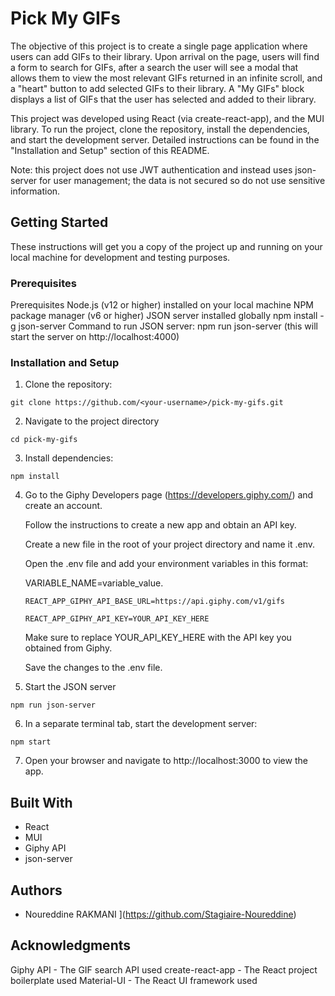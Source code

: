 # Pick My GIFs

The objective of this project is to create a single page application where users can add GIFs to their library. Upon arrival on the page, users will find a form to search for GIFs, after a search the user will see  a modal that allows them to view the most relevant GIFs returned in an infinite scroll, and a "heart" button to add selected GIFs to their library.
A "My GIFs" block displays a list of GIFs that the user has selected and added to their library.

This project was developed using React (via create-react-app), and the MUI library. To run the project, clone the repository, install the dependencies, and start the development server. Detailed instructions can be found in the "Installation and Setup" section of this README.

Note: this project does not use JWT authentication and instead uses json-server for user management; the data is not secured so do not use sensitive information.

## Getting Started

These instructions will get you a copy of the project up and running on your local machine for development and testing purposes.

### Prerequisites

Prerequisites
Node.js (v12 or higher) installed on your local machine
NPM package manager (v6 or higher)
JSON server installed globally npm install -g json-server
Command to run JSON server: npm run json-server (this will start the server on http://localhost:4000)

### Installation and Setup

1. Clone the repository:

```git clone https://github.com/<your-username>/pick-my-gifs.git```

2. Navigate to the project directory

``` cd pick-my-gifs ```

3. Install dependencies:

``` npm install ```

4. Go to the Giphy Developers page (https://developers.giphy.com/) and create an account.

    Follow the instructions to create a new app and obtain an API key.

    Create a new file in the root of your project directory and name it .env.

    Open the .env file and add your environment variables in this format:

     VARIABLE_NAME=variable_value. 

    ``` 
    REACT_APP_GIPHY_API_BASE_URL=https://api.giphy.com/v1/gifs

    REACT_APP_GIPHY_API_KEY=YOUR_API_KEY_HERE
    ```

    Make sure to replace YOUR_API_KEY_HERE with the API key you obtained from Giphy.

    Save the changes to the .env file.

5. Start the JSON server

``` npm run json-server ```

6. In a separate terminal tab, start the development server:

``` npm start ```

7. Open your browser and navigate to http://localhost:3000 to view the app.


## Built With
- React
- MUI
- Giphy API
- json-server

## Authors

- Noureddine RAKMANI ](https://github.com/Stagiaire-Noureddine)

## Acknowledgments

Giphy API - The GIF search API used
create-react-app - The React project boilerplate used
Material-UI - The React UI framework used
